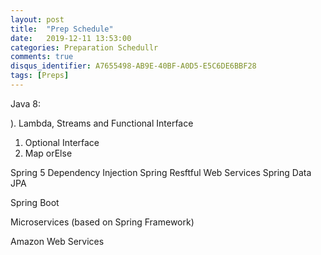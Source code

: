 ```yaml
---
layout: post
title:  "Prep Schedule"
date:   2019-12-11 13:53:00
categories: Preparation Schedullr
comments: true
disqus_identifier: A7655498-AB9E-40BF-A0D5-E5C6DE6BBF28
tags: [Preps]
---
```


Java 8:

). Lambda, Streams and Functional Interface
1. Optional Interface
2. Map orElse


Spring 5
  Dependency Injection
  Spring Resftful Web Services
  Spring Data JPA

Spring Boot

Microservices (based on Spring Framework)

Amazon Web Services
